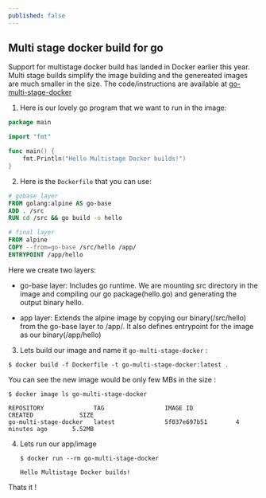```yaml
---
published: false
---
```

## Multi stage docker build for go
Support for multistage docker build has landed in Docker earlier this year. Multi stage builds simplify the image building and the genereated images are much smaller in the size. The code/instructions are available at [go-multi-stage-docker](https://github.com/dharmeshkakadia/go-multi-stage-docker)

1. Here is our lovely go program that we want to run in the image:

  ```go
  package main

  import "fmt"

  func main() {
      fmt.Println("Hello Multistage Docker builds!")
  }

  ```

2. Here is the `Dockerfile` that you can use:

  ```Dockerfile
  # gobase layer
  FROM golang:alpine AS go-base
  ADD . /src
  RUN cd /src && go build -o hello

  # final layer
  FROM alpine
  COPY --from=go-base /src/hello /app/
  ENTRYPOINT /app/hello
  ```

  Here we create two layers:
  
   * go-base layer: Includes go runtime. We are mounting src directory in the image and compiling our go package(hello.go) and generating the output binary hello.

   * app layer: Extends the alpine image by copying our binary(/src/hello) from the go-base layer to /app/. It also defines entrypoint for the image as our binary(/app/hello)

3. Lets build our image and name it `go-multi-stage-docker` :

  ```
  $ docker build -f Dockerfile -t go-multi-stage-docker:latest .
  ```
  
  You can see the new image would be only few MBs in the size :

  ```
  $ docker image ls go-multi-stage-docker
  
  REPOSITORY              TAG                 IMAGE ID            CREATED             SIZE
  go-multi-stage-docker   latest              5f037e697b51        4 minutes ago       5.52MB
  ```

4. Lets run our app/image
	
    ```
    $ docker run --rm go-multi-stage-docker
    
    Hello Multistage Docker builds!
    ```
    
Thats it !    